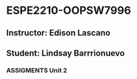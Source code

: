 # ESPE2210-OOPSW7996
## Instructor: Edison Lascano
## Student: Lindsay Barrrionuevo
### ASSIGMENTS Unit 2
